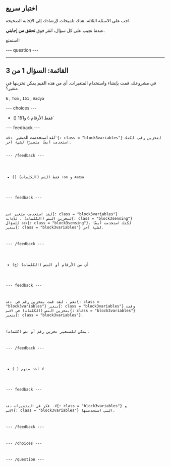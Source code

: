 ## اختبار سريع

اجب على الاسئلة الثلاثة. هناك تلميحات لإرشادك إلى الإجابة الصحيحة.

عندما تجيب على كل سؤال، انقر فوق **تحقق من إجابتي**.

استمتع!

--- question ---

---
القائمة: السؤال 1 من 3
---

في مشروعك، قمت بإنشاء واستخدام المتغيرات. أي من هذه القيم يمكن تخزينها في متغير؟

`6` , `Tom` , `151` , `Aadya`

--- choices ---

- () فقط الأرقام `6` و</code>151`</p>

<p spaces-before="1">--- feedback ---</p>

<p spaces-before="1">لقد استخدمت المتغير <code> دقة`{: class = "block3variables"} لتخزين رقم. لكنك استخدمت أيضًا متغيرًا لشيء آخر.

 --- /feedback ---

- () فقط النص (الكلمات) ` Tom ` و ` Aadya `

 --- feedback ---

 لقد استخدمت متغير ` اسم `{: class = "block3variables"} لتخزين النص (الكلمات) ، ` للإجابة `{: class = "block3sensing"} للسؤال `ask`{: class = "block3sensing"}. لكنك استخدمت أيضًا ` متغير `{: class = "block3variables"} لشيء آخر.

 --- /feedback ---

- (خ) أي من الأرقام أو النص (الكلمات)

 --- feedback ---

 نعم ، لقد قمت بتخزين رقم في ` دقة`{: class = "block3variables"} `متغير`{: class = "block3variables"} وقمت بتخزين النص (الكلمات) في `الاسم`{: class = "block3variables"} `متغير`{: class = "block3variables"}.

 يمكن للمتغير تخزين رقم أو نص (كلمات).

 --- /feedback ---

- ( ) لا احد منهم

 --- feedback ---

لا. فكر في المتغيرات `دقة`{: class = "block3variables"} و `الاسم`{: class = "block3variables"} التي استخدمتها.

 --- /feedback ---

--- /choices ---

--- /question ---

